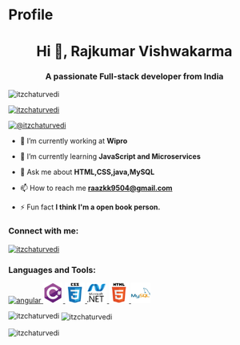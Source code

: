 # Profile
<h1 align="center">Hi 👋, Rajkumar Vishwakarma</h1>
<h3 align="center">A passionate Full-stack developer from India</h3>

<p align="left"> <img src="https://komarev.com/ghpvc/?username=itzchaturvedi&label=Profile%20views&color=0e75b6&style=flat" alt="itzchaturvedi" /> </p>

<p align="left"> <a href="https://github.com/ryo-ma/github-profile-trophy"><img src="https://github-profile-trophy.vercel.app/?username=itzchaturvedi" alt="itzchaturvedi" /></a> </p>

<p align="left"> <a href="https://twitter.com/@itzchaturvedi" target="blank"><img src="https://img.shields.io/twitter/follow/@itzchaturvedi?logo=twitter&style=for-the-badge" alt="@itzchaturvedi" /></a> </p>

- 🔭 I’m currently working at **Wipro**

- 🌱 I’m currently learning **JavaScript and Microservices**

- 💬 Ask me about **HTML,CSS,java,MySQL**

- 📫 How to reach me **raazkk9504@gmail.com**

- ⚡ Fun fact **I think I'm a open book person.**

<h3 align="left">Connect with me:</h3>
<p align="left">

<a href="https://instagram.com/itsraj8572" target="blank"><img align="center" src="https://raw.githubusercontent.com/rahuldkjain/github-profile-readme-generator/master/src/images/icons/Social/instagram.svg" alt="itzchaturvedi" height="30" width="40" /></a>
</p>

<h3 align="left">Languages and Tools:</h3>
<p align="left"> <a href="https://angular.io" target="_blank" rel="noreferrer"> <img src="https://angular.io/assets/images/logos/angular/angular.svg" alt="angular" width="40" height="40"/> </a> <a href="https://www.w3schools.com/cs/" target="_blank" rel="noreferrer"> <img src="https://raw.githubusercontent.com/devicons/devicon/master/icons/csharp/csharp-original.svg" alt="csharp" width="40" height="40"/> </a> <a href="https://www.w3schools.com/css/" target="_blank" rel="noreferrer"> <img src="https://raw.githubusercontent.com/devicons/devicon/master/icons/css3/css3-original-wordmark.svg" alt="css3" width="40" height="40"/> </a> <a href="https://dotnet.microsoft.com/" target="_blank" rel="noreferrer"> <img src="https://raw.githubusercontent.com/devicons/devicon/master/icons/dot-net/dot-net-original-wordmark.svg" alt="dotnet" width="40" height="40"/> </a> <a href="https://www.w3.org/html/" target="_blank" rel="noreferrer"> <img src="https://raw.githubusercontent.com/devicons/devicon/master/icons/html5/html5-original-wordmark.svg" alt="html5" width="40" height="40"/> </a> <a href="https://www.mysql.com/" target="_blank" rel="noreferrer"> <img src="https://raw.githubusercontent.com/devicons/devicon/master/icons/mysql/mysql-original-wordmark.svg" alt="mysql" width="40" height="40"/> </a> </p>

<p><img align="left" src="https://github-readme-stats.vercel.app/api/top-langs?username=itzchaturvedi&show_icons=true&locale=en&layout=compact" alt="itzchaturvedi" /></p>

<p>&nbsp;<img align="center" src="https://github-readme-stats.vercel.app/api?username=itzchaturvedi&show_icons=true&locale=en" alt="itzchaturvedi" /></p>

<p><img align="center" src="https://github-readme-streak-stats.herokuapp.com/?user=itzchaturvedi&" alt="itzchaturvedi" /></p>
